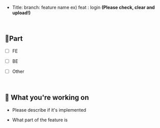 - Title: branch: feature name
  ex) feat : login
  **(Please check, clear and upload!)**

  <br/>

## 🔘Part

- [ ] FE

- [ ] BE

- [ ] Other

  <br/>

## 🔎 What you're working on

- Please describe if it's implemented

- What part of the feature is

  <br/>
